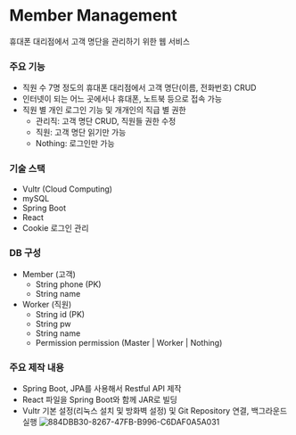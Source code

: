 # Member Management
휴대폰 대리점에서 고객 명단을 관리하기 위한 웹 서비스

### 주요 기능
* 직원 수 7명 정도의 휴대폰 대리점에서 고객 명단(이름, 전화번호) CRUD
* 인터넷이 되는 어느 곳에서나 휴대폰, 노트북 등으로 접속 가능
* 직원 별 개인 로그인 기능 및 개개인의 직급 별 권한
	* 관리직: 고객 명단 CRUD, 직원들 권한 수정
	* 직원: 고객 명단 읽기만 가능
	* Nothing: 로그인만 가능

### 기술 스택
* Vultr (Cloud Computing)
* mySQL
* Spring Boot
* React
* Cookie 로그인 관리

### DB 구성
* 	Member (고객)
	* String phone (PK)
	* String name
* Worker (직원)
	* String id (PK)
	* String pw
	* String name
	* Permission permission (Master | Worker | Nothing)

### 주요 제작 내용
* Spring Boot, JPA를 사용해서 Restful API 제작
* React 파일을 Spring Boot와 함께 JAR로 빌딩
* Vultr 기본 설정(리눅스 설치 및 방화벽 설정) 및 Git Repository 연결, 백그라운드 실행
![884DBB30-8267-47FB-B996-C6DAF0A5A031](https://user-images.githubusercontent.com/93072571/190405353-181dcda8-9973-4e8f-ad96-f57e83140b82.png)
